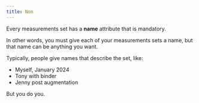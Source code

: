 ```yaml
---
title: Nom
---
```


Every measurements set has a **name** attribute that is mandatory.

In other words, you must give each of your measurements sets a name, but that name can be anything you want.

Typically, people give names that describe the set, like:

- Myself, January 2024
- Tony with binder
- Jenny post augmentation

But you do you.
